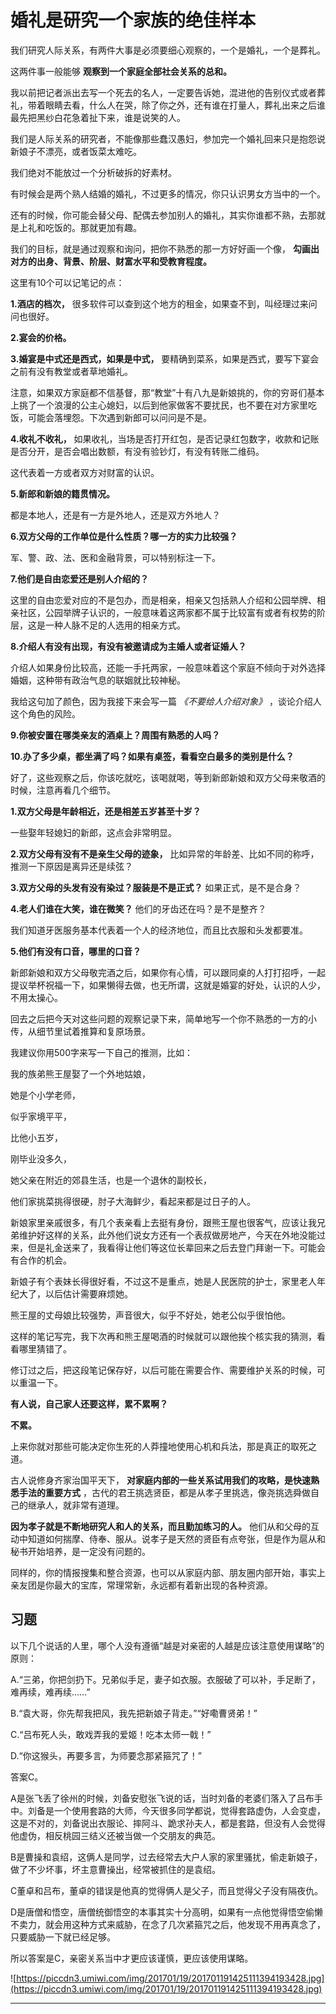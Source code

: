 # 婚礼是研究一个家族的绝佳样本

我们研究人际关系，有两件大事是必须要细心观察的，一个是婚礼，一个是葬礼。

这两件事一般能够 **观察到一个家庭全部社会关系的总和。**

我以前把记者派出去写一个死去的名人，一定要告诉她，混进他的告别仪式或者葬礼，带着眼睛去看，什么人在哭，除了你之外，还有谁在打量人，葬礼出来之后谁最先把黑纱白花急着扯下来，谁是说笑的人。

我们是人际关系的研究者，不能像那些蠢汉愚妇，参加完一个婚礼回来只是抱怨说新娘子不漂亮，或者饭菜太难吃。

我们绝对不能放过一个分析破拆的好素材。

有时候会是两个熟人结婚的婚礼，不过更多的情况，你只认识男女方当中的一个。

还有的时候，你可能会替父母、配偶去参加别人的婚礼，其实你谁都不熟，去那就是上礼和吃饭的。那就更加有趣。

我们的目标，就是通过观察和询问，把你不熟悉的那一方好好画一个像， **勾画出对方的出身、背景、阶层、财富水平和受教育程度。**

这里有10个可以记笔记的点：

 **1.酒店的档次，** 很多软件可以查到这个地方的租金，如果查不到，叫经理过来问问也很好。

 **2.宴会的价格。**

 **3.婚宴是中式还是西式，如果是中式，** 要精确到菜系，如果是西式，要写下宴会之前有没有教堂或者草地婚礼。

注意，如果双方家庭都不信基督，那“教堂”十有八九是新娘挑的，你的穷哥们基本上挑了一个浪漫的公主心媳妇，以后到他家做客不要扰民，也不要在对方家里吃饭，可能会落埋怨。下次遇到新郎可以问问是不是。

 **4.收礼不收礼，** 如果收礼，当场是否打开红包，是否记录红包数字，收款和记账是否分开，是否会唱出数额，有没有验钞灯，有没有转账二维码。

这代表着一方或者双方对财富的认识。

 **5.新郎和新娘的籍贯情况。**

都是本地人，还是有一方是外地人，还是双方外地人？

 **6.双方父母的工作单位是什么性质？哪一方的实力比较强？**

军、警、政、法、医和金融背景，可以特别标注一下。

 **7.他们是自由恋爱还是别人介绍的？**

这里的自由恋爱对应的不是包办，而是相亲，相亲又包括熟人介绍和公园举牌、相亲社区，公园举牌子认识的，一般意味着这两家都不属于比较富有或者有权势的阶层，这是一种人脉不足的人选用的相亲方式。

 **8.介绍人有没有出现，有没有被邀请成为主婚人或者证婚人？**

介绍人如果身份比较高，还能一手托两家，一般意味着这个家庭不倾向于对外选择婚姻，这种带有政治气息的联姻就比较神秘。

我给这句加了颜色，因为我接下来会写一篇 *《不要给人介绍对象》* ，谈论介绍人这个角色的风险。

 **9.你被安置在哪类亲友的酒桌上？周围有熟悉的人吗？**

 **10.办了多少桌，都坐满了吗？如果有桌签，看看空白最多的类别是什么？**

好了，这些观察之后，你该吃就吃，该喝就喝，等到新郎新娘和双方父母来敬酒的时候，注意再看几个细节。

 **1.双方父母是年龄相近，还是相差五岁甚至十岁？**

一些娶年轻媳妇的新郎，这点会非常明显。

 **2.双方父母有没有不是亲生父母的迹象，** 比如异常的年龄差、比如不同的称呼，推测一下原因是离异还是续弦？

 **3.双方父母的头发有没有染过？服装是不是正式？** 如果正式，是不是合身？

 **4.老人们谁在大笑，谁在微笑？** 他们的牙齿还在吗？是不是整齐？

我们知道牙医服务基本代表着一个人的经济地位，而且比衣服和头发都要准。

 **5.他们有没有口音，哪里的口音？**

新郎新娘和双方父母敬完酒之后，如果你有心情，可以跟同桌的人打打招呼，一起提议举杯祝福一下，如果懒得去做，也无所谓，这就是婚宴的好处，认识的人少，不用太操心。

回去之后把今天对这些问题的观察记录下来，简单地写一个你不熟悉的一方的小传，从细节里试着推算和复原场景。

我建议你用500字来写一下自己的推测，比如：

我的族弟熊王屋娶了一个外地姑娘，

她是个小学老师，

似乎家境平平，

比他小五岁，

刚毕业没多久，

她父亲在附近的郊县生活，也是一个退休的副校长，

他们家挑菜挑得很硬，肘子大海鲜少，看起来都是过日子的人。

新娘家里亲戚很多，有几个表亲看上去挺有身份，跟熊王屋也很客气，应该让我兄弟维护好这样的关系，此外他们说女方还有一个表叔做房地产，今天在外地没能过来，但是礼金送来了，我看得让他们等这位长辈回来之后去登门拜谢一下。可能会有合作的机会。

新娘子有个表妹长得很好看，不过这不是重点，她是人民医院的护士，家里老人年纪大了，以后估计需要麻烦她。

熊王屋的丈母娘比较强势，声音很大，似乎不好处，她老公似乎很怕他。

这样的笔记写完，我下次再和熊王屋喝酒的时候就可以跟他挨个核实我的猜测，看看哪里猜错了。

修订过之后，把这段笔记保存好，以后可能在需要合作、需要维护关系的时候，可以重温一下。

 **有人说，自己家人还要这样，累不累啊？**

 **不累。**

上来你就对那些可能决定你生死的人莽撞地使用心机和兵法，那是真正的取死之道。

古人说修身齐家治国平天下， **对家庭内部的一些关系试用我们的攻略，是快速熟悉手法的重要方式** ，古代的君王挑选贤臣，都是从孝子里挑选，像尧挑选舜做自己的继承人，就非常有道理。

 **因为孝子就是不断地研究人和人的关系，而且勤加练习的人。** 他们从和父母的互动中知道如何揣摩、侍奉、服从。说孝子是天然的贤臣有点夸张，但是作为扈从和秘书开始培养，是一定没有问题的。

同样的，你的情报搜集和整合资源，也可以从家庭内部、朋友圈内部开始，事实上亲友团是你最大的宝库，常理常新，永远都有着新出现的各种资源。

## 习题

以下几个说话的人里，哪个人没有遵循“越是对亲密的人越是应该注意使用谋略”的原则：

A.“三弟，你把剑扔下。兄弟似手足，妻子如衣服。衣服破了可以补，手足断了，难再续，难再续……”

B.“袁大哥，你先帮我把风，我先把新娘子背走。”“好嘞曹贤弟！”

C.“吕布死人头，敢戏弄我的爱姬！吃本太师一戟！”

D.“你这猴头，再要多言，为师要念那紧箍咒了！”

答案C。

A是张飞丢了徐州的时候，刘备安慰张飞说的话，当时刘备的老婆们落入了吕布手中。刘备是一个使用套路的大师，今天很多同学都说，觉得套路虚伪，人会变虚，这是不对的，刘备说出衣服论、摔阿斗、跪求孙夫人，都是套路，但没有人会觉得他虚伪，相反桃园三结义还被当做一个交朋友的典范。

B是曹操和袁绍，这俩人是同学，过去经常去大户人家的家里骚扰，偷走新娘子，做了不少坏事，坏主意曹操出，经常被抓住的是袁绍。

C董卓和吕布，董卓的错误是他真的觉得俩人是父子，而且觉得父子没有隔夜仇。

D是唐僧和悟空，唐僧统御悟空的本事其实十分高明，如果有一点他觉得悟空偷懒不卖力，就会用这种方式来威胁，在念了几次紧箍咒之后，他发现不用再真念了，只要威胁一下就已经足够。

所以答案是C，亲密关系当中才更应该谨慎，更应该使用谋略。

![https://piccdn3.umiwi.com/img/201701/19/201701191425111394193428.jpg](https://piccdn3.umiwi.com/img/201701/19/201701191425111394193428.jpg)

---
